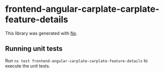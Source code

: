 # frontend-angular-carplate-carplate-feature-details

This library was generated with [Nx](https://nx.dev).

## Running unit tests

Run `nx test frontend-angular-carplate-carplate-feature-details` to execute the unit tests.
